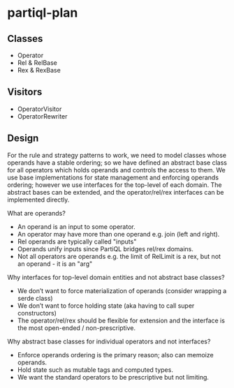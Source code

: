 # partiql-plan

## Classes

* Operator
* Rel & RelBase
* Rex & RexBase

## Visitors

* OperatorVisitor
* OperatorRewriter

## Design

For the rule and strategy patterns to work, we need to model classes whose operands have a stable ordering;
so we have defined an abstract base class for all operators which holds operands and controls the access to them.
We use base implementations for state management and enforcing operands ordering; however we use interfaces for the
top-level of each domain. The abstract bases can be extended, and the operator/rel/rex interfaces can be implemented
directly.

What are operands?

* An operand is an input to some operator.
* An operator may have more than one operand e.g. join (left and right).
* Rel operands are typically called "inputs"
* Operands unify inputs since PartiQL bridges rel/rex domains.
* Not all operators are operands e.g. the limit of RelLimit is a rex, but not an operand - it is an "arg"

Why interfaces for top-level domain entities and not abstract base classes?

* We don’t want to force materialization of operands (consider wrapping a serde class)
* We don’t want to force holding state (aka having to call super constructors)
* The operator/rel/rex should be flexible for extension and the interface is the most open-ended / non-prescriptive.

Why abstract base classes for individual operators and not interfaces?

* Enforce operands ordering is the primary reason; also can memoize operands.
* Hold state such as mutable tags and computed types.
* We want the standard operators to be prescriptive but not limiting.
